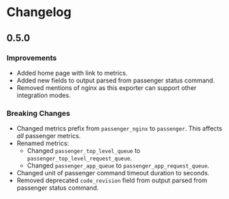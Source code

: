 # Changelog

## 0.5.0

### Improvements
* Added home page with link to metrics.
* Added new fields to output parsed from passenger status command.
* Removed mentions of nginx as this exporter can support other integration modes.

### Breaking Changes
* Changed metrics prefix from `passenger_nginx` to `passenger`. This affects _all_ passenger metrics.
* Renamed metrics:
  * Changed `passenger_top_level_queue` to `passenger_top_level_request_queue`.
  * Changed `passenger_app_queue` to `passenger_app_request_queue`.
* Changed unit of passenger command timeout duration to seconds.
* Removed deprecated `code_revision` field from output parsed from passenger status command.
